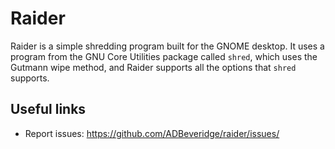 # Raider

Raider is a simple shredding program built for the GNOME desktop. It uses a program from the GNU Core Utilities package called `shred`, which uses the Gutmann wipe method, and Raider supports all the options that `shred` supports.

## Useful links
- Report issues: <https://github.com/ADBeveridge/raider/issues/>
